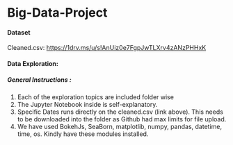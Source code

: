 # Big-Data-Project

#### Dataset
Cleaned.csv: https://1drv.ms/u/s!AnUiz0e7FgpJwTLXrv4zANzPHHxK

#### Data Exploration:

##### General Instructions :

1. Each of the exploration topics are included folder wise
2. The Jupyter Notebook inside is self-explanatory.
3. Specific Dates runs directly on the cleaned.csv (link above). This needs to be 
downloaded into the folder as Github had max limits for file upload.
4. We have used BokehJs, SeaBorn, matplotlib, numpy, pandas, datetime, time, os. Kindly have these modules installed.




